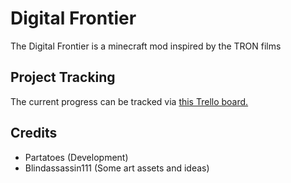 # Digital Frontier 
The Digital Frontier is a minecraft mod inspired by the TRON films

## Project Tracking
The current progress can be tracked via [this Trello board.](https://trello.com/b/cNUyu3yH/digitalfrontier-minecraft-mod)

## Credits
- Partatoes (Development)
- Blindassassin111 (Some art assets and ideas)